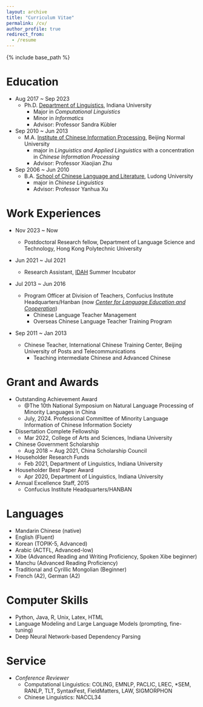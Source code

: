 ```yaml
---
layout: archive
title: "Curriculum Vitae"
permalink: /cv/
author_profile: true
redirect_from:
  - /resume
---
```


{% include base_path %}

Education
======
* Aug 2017 ~ Sep 2023
	* Ph.D. [Department of Linguistics](https://linguistics.indiana.edu/), Indiana University
		* Major in _Computational Linguistics_
		* Minor in _Informatics_
		* Advisor: Professor Sandra Kübler
* Sep 2010 ~ Jun 2013
	* M.A. [Institute of Chinese Information Processing](http://icip.bnu.edu.cn/), Beijing Normal University
		* major in _Linguistics and Applied Linguistics_ with a concentration in _Chinese Information Processing_
		* Advisor: Professor Xiaojian Zhu
* Sep 2006 ~ Jun 2010
	* B.A. [School of Chinese Language and Literature](http://www.chinese.ldu.edu.cn/), Ludong University
		* major in _Chinese Linguistics_
		* Advisor: Professor Yanhua Xu

	

Work Experiences
======
* Nov 2023 ~ Now
	* Postdoctoral Research fellow, Department of Language Science and Technology, Hong Kong Polytechnic University

* Jun 2021 ~ Jul 2021
	* Research Assistant, [IDAH](https://idah.indiana.edu/project-support/incubator/index.html) Summer Incubator

* Jul 2013 ~ Jun 2016
	* Program Officer at Division of Teachers, Confucius Institute Headquarters/Hanban (now [_Center for Language Education and Cooperation_](http://www.chinese.cn/page/#/pcpage/mainpage))
		* Chinese Language Teacher Management
		* Overseas Chinese Language Teacher Training Program

* Sep 2011 ~ Jan 2013
	* Chinese Teacher, International Chinese Training Center, Beijing University of Posts and Telecommunications
		* Teaching intermediate Chinese and Advanced Chinese


Grant and Awards
======
* Outstanding Achievement Award
	* @The 10th National Symposium on Natural Language Processing of Minority Languages in China
   	* July, 2024. Professional Committee of Minority Language Information of Chinese Information Society
* Dissertation Complete Fellowship
	* Mar 2022, College of Arts and Sciences, Indiana University
* Chinese Government Scholarship
	* Aug 2018 ~ Aug 2021, China Scholarship Council
* Householder Research Funds
	* Feb 2021, Department of Linguistics, Indiana University
* Householder Best Paper Award
	* Apr 2020, Department of Linguistics, Indiana University
* Annual Excellence Staff, 2015
	* Confucius Institute Headquarters/HANBAN
  
Languages
======
* Mandarin Chinese (native)
* English (Fluent)
* Korean (TOPIK-5, Advanced)
* Arabic (ACTFL, Advanced-low)
* Xibe (Advanced Reading and Writing Proficiency, Spoken Xibe beginner)
* Manchu (Advanced Reading Proficiency)
* Traditional and Cyrillic Mongolian (Beginner)
* French (A2), German (A2)


Computer Skills
======
* Python, Java, R, Unix, Latex, HTML
* Language Modeling and Large Language Models (prompting, fine-tuning)
* Deep Neural Network-based Dependency Parsing

Service
======
* _Conference Reviewer_
	* Computational Linguistics: COLING, EMNLP, PACLIC, LREC, *SEM, RANLP, TLT, SyntaxFest, FieldMatters, LAW, SIGMORPHON
 	* Chinese Linguistics: NACCL34
	
	
  
